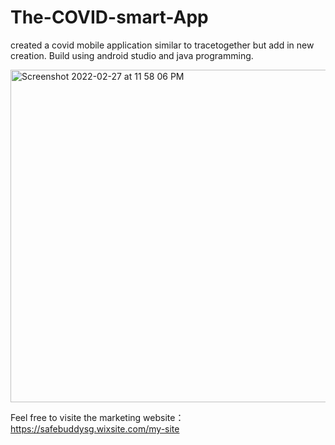 # The-COVID-smart-App
created a covid mobile application similar to tracetogether but add in new creation. Build using android studio and java programming.

<img width="532" alt="Screenshot 2022-02-27 at 11 58 06 PM" src="https://user-images.githubusercontent.com/91254558/155940615-35893413-d122-4c8d-b780-29ff446e3cca.png">


Feel free to visite the marketing website： https://safebuddysg.wixsite.com/my-site
